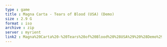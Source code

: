 ```yaml
---
type : game
title : Magna Carta - Tears of Blood (USA) (Demo)
size : 2.9 G
format : iso
archive : zip
server : myrient
link2 : Magna%20Carta%20-%20Tears%20of%20Blood%20%28USA%29%20%28Demo%29
---
```

